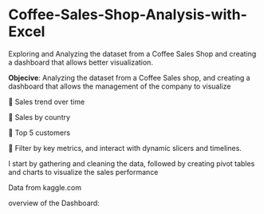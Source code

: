 # Coffee-Sales-Shop-Analysis-with-Excel
 Exploring and Analyzing the dataset from a Coffee Sales Shop and creating a dashboard that allows better visualization.
 
**Objecive**: Analyzing the dataset from a Coffee Sales shop, and creating a dashboard that allows the management
of the company to visualize

 Sales trend over time

 Sales by country

 Top 5 customers

 Filter by key metrics, and interact with dynamic slicers and timelines.

I start by gathering and cleaning the data, followed by creating pivot tables and charts to
visualize the sales performance

Data from kaggle.com

overview of the Dashboard:

